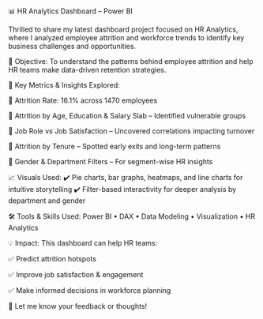 📊 HR Analytics Dashboard – Power BI

Thrilled to share my latest dashboard project focused on HR Analytics, where I analyzed employee attrition and workforce trends to identify key business challenges and opportunities.

🎯 Objective:
To understand the patterns behind employee attrition and help HR teams make data-driven retention strategies.

📌 Key Metrics & Insights Explored:

🔹 Attrition Rate: 16.1% across 1470 employees

🔹 Attrition by Age, Education & Salary Slab – Identified vulnerable groups

🔹 Job Role vs Job Satisfaction – Uncovered correlations impacting turnover

🔹 Attrition by Tenure – Spotted early exits and long-term patterns

🔹 Gender & Department Filters – For segment-wise HR insights

📈 Visuals Used:
✔️ Pie charts, bar graphs, heatmaps, and line charts for intuitive storytelling
✔️ Filter-based interactivity for deeper analysis by department and gender

🛠️ Tools & Skills Used:
Power BI • DAX • Data Modeling • Visualization • HR Analytics

💡 Impact:
This dashboard can help HR teams:

✅ Predict attrition hotspots

✅ Improve job satisfaction & engagement

✅ Make informed decisions in workforce planning

🚀 Let me know your feedback or thoughts!
